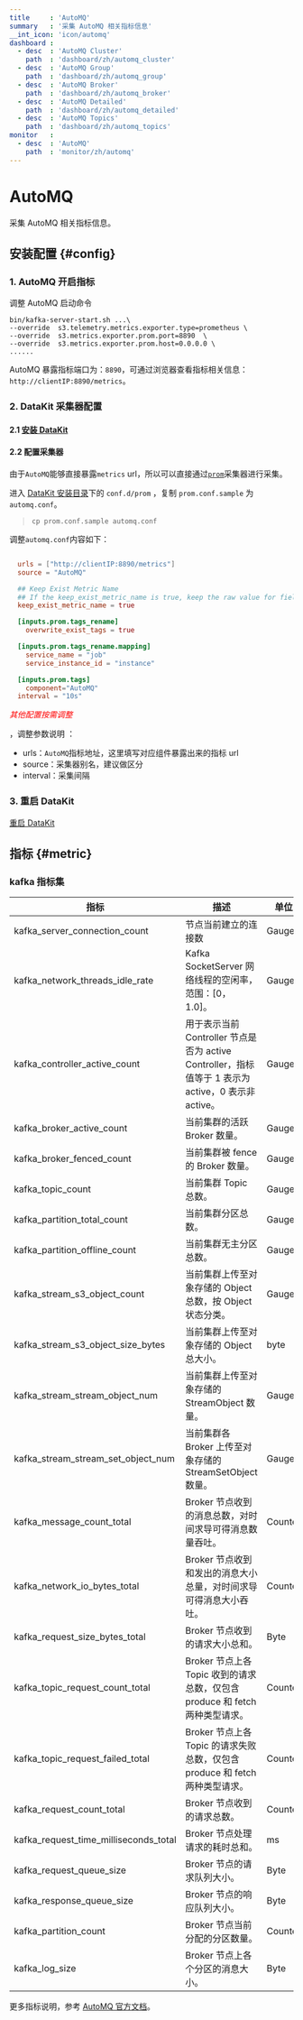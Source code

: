 ```yaml
---
title     : 'AutoMQ'
summary   : '采集 AutoMQ 相关指标信息'
__int_icon: 'icon/automq'
dashboard :
  - desc  : 'AutoMQ Cluster'
    path  : 'dashboard/zh/automq_cluster'
  - desc  : 'AutoMQ Group'
    path  : 'dashboard/zh/automq_group'
  - desc  : 'AutoMQ Broker'
    path  : 'dashboard/zh/automq_broker'
  - desc  : 'AutoMQ Detailed'
    path  : 'dashboard/zh/automq_detailed'
  - desc  : 'AutoMQ Topics'
    path  : 'dashboard/zh/automq_topics'
monitor   :
  - desc  : 'AutoMQ'
    path  : 'monitor/zh/automq'
---
```


<!-- markdownlint-disable MD025 -->
# AutoMQ
<!-- markdownlint-enable -->

采集 AutoMQ 相关指标信息。

## 安装配置 {#config}

### 1. AutoMQ 开启指标

调整 AutoMQ 启动命令

```shell
bin/kafka-server-start.sh ...\
--override  s3.telemetry.metrics.exporter.type=prometheus \
--override  s3.metrics.exporter.prom.port=8890  \
--override  s3.metrics.exporter.prom.host=0.0.0.0 \
......

```

AutoMQ 暴露指标端口为：`8890`，可通过浏览器查看指标相关信息：`http://clientIP:8890/metrics`。

### 2. DataKit 采集器配置

#### 2.1 [安装 DataKit](../datakit/datakit-install.md)

#### 2.2 配置采集器

由于`AutoMQ`能够直接暴露`metrics` url，所以可以直接通过[`prom`](./prom.md)采集器进行采集。

进入 [DataKit 安装目录](./datakit_dir.md)下的 `conf.d/prom` ，复制 `prom.conf.sample` 为 `automq.conf`。

> `cp prom.conf.sample automq.conf`

调整`automq.conf`内容如下：

```toml

  urls = ["http://clientIP:8890/metrics"]
  source = "AutoMQ"

  ## Keep Exist Metric Name
  ## If the keep_exist_metric_name is true, keep the raw value for field names.
  keep_exist_metric_name = true

  [inputs.prom.tags_rename]
    overwrite_exist_tags = true

  [inputs.prom.tags_rename.mapping]
    service_name = "job"
    service_instance_id = "instance"

  [inputs.prom.tags]
    component="AutoMQ"
  interval = "10s"

```

<!-- markdownlint-disable MD033 -->
<font color="red">*其他配置按需调整*</font>
<!-- markdownlint-enable -->
，调整参数说明 ：

<!-- markdownlint-disable MD004 -->
- urls：`AutoMQ`指标地址，这里填写对应组件暴露出来的指标 url
- source：采集器别名，建议做区分
- interval：采集间隔

<!-- markdownlint-enable -->
### 3. 重启 DataKit

[重启 DataKit](../datakit/datakit-service-how-to.md#manage-service)

## 指标 {#metric}

### kafka 指标集

| 指标 | 描述 | 单位 |
| -- | -- | -- |
| kafka_server_connection_count | 节点当前建立的连接数 | Gauge |
| kafka_network_threads_idle_rate | Kafka SocketServer 网络线程的空闲率，范围：[0， 1.0]。 | Gauge |
| kafka_controller_active_count | 用于表示当前 Controller 节点是否为 active Controller，指标值等于 1 表示为 active，0 表示非 active。 | Gauge |
| kafka_broker_active_count | 当前集群的活跃 Broker 数量。| Gauge |
| kafka_broker_fenced_count | 当前集群被 fence 的 Broker 数量。| Gauge |
| kafka_topic_count | 当前集群 Topic 总数。| Gauge |
| kafka_partition_total_count | 当前集群分区总数。| Gauge |
| kafka_partition_offline_count | 当前集群无主分区总数。| Gauge |
| kafka_stream_s3_object_count | 当前集群上传至对象存储的 Object 总数，按 Object 状态分类。| Gauge |
| kafka_stream_s3_object_size_bytes | 当前集群上传至对象存储的 Object 总大小。| byte |
| kafka_stream_stream_object_num | 当前集群上传至对象存储的 StreamObject 数量。| Gauge |
| kafka_stream_stream_set_object_num | 当前集群各 Broker 上传至对象存储的 StreamSetObject 数量。| Gauge |
| kafka_message_count_total |Broker 节点收到的消息总数，对时间求导可得消息数量吞吐。| Counter |
| kafka_network_io_bytes_total |Broker 节点收到和发出的消息大小总量，对时间求导可得消息大小吞吐。| Counter |
| kafka_request_size_bytes_total |Broker 节点收到的请求大小总和。| Byte |
| kafka_topic_request_count_total |Broker 节点上各 Topic 收到的请求总数，仅包含 produce 和 fetch 两种类型请求。| Counter |
| kafka_topic_request_failed_total |Broker 节点上各 Topic 的请求失败总数，仅包含 produce 和 fetch 两种类型请求。| Counter |
| kafka_request_count_total |Broker 节点收到的请求总数。| Counter |
| kafka_request_time_milliseconds_total |Broker 节点处理请求的耗时总和。| ms |
| kafka_request_queue_size |Broker 节点的请求队列大小。| Byte |
| kafka_response_queue_size |Broker 节点的响应队列大小。| Byte |
| kafka_partition_count |Broker 节点当前分配的分区数量。| Counter |
| kafka_log_size |Broker 节点上各个分区的消息大小。| Byte |

更多指标说明，参考 [AutoMQ 官方文档](https://docs.automq.com/zh/docs/automq-opensource/ArHpwR9zsiLbqwkecNzcqOzXn4b)。

